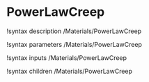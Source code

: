 <!-- MOOSE Documentation Stub: Remove this when content is added. -->

# PowerLawCreep
!syntax description /Materials/PowerLawCreep

!syntax parameters /Materials/PowerLawCreep

!syntax inputs /Materials/PowerLawCreep

!syntax children /Materials/PowerLawCreep

